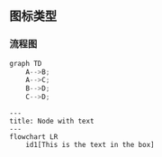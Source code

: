 ## 图标类型

### 流程图

``` java
graph TD
	A-->B;
	A-->C;
	B-->D;
	C-->D;
```

``` mermaid
---
title: Node with text
---
flowchart LR
    id1[This is the text in the box]

```

